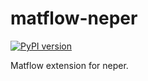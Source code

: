 # matflow-neper

[![PyPI version](https://img.shields.io/pypi/v/matflow_neper.svg)](https://pypi.python.org/pypi/matflow_neper)

Matflow extension for neper.
